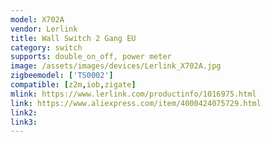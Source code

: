 ```yaml
---
model: X702A
vendor: Lerlink
title: Wall Switch 2 Gang EU
category: switch
supports: double_on_off, power meter
image: /assets/images/devices/Lerlink_X702A.jpg
zigbeemodel: ['TS0002']
compatible: [z2m,iob,zigate]
mlink: https://www.lerlink.com/productinfo/1016975.html
link: https://www.aliexpress.com/item/4000424075729.html
link2: 
link3: 
---
```


